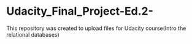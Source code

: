 # Udacity_Final_Project-Ed.2-
This repository was created to upload files for Udacity course(Intro the relational databases)
